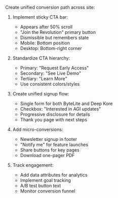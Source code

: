 Create unified conversion path across site:

1. Implement sticky CTA bar:
   - Appears after 50% scroll
   - "Join the Revolution" primary button
   - Dismissible but remembers state
   - Mobile: Bottom position
   - Desktop: Bottom-right corner

2. Standardize CTA hierarchy:
   - Primary: "Request Early Access"
   - Secondary: "See Live Demo"
   - Tertiary: "Learn More"
   - Use consistent colors/styles

3. Create unified signup flow:
   - Single form for both ByteLite and Deep Kore
   - Checkbox: "Interested in AGI updates"
   - Progressive disclosure for details
   - Thank you page with next steps

4. Add micro-conversions:
   - Newsletter signup in footer
   - "Notify me" for feature launches
   - Share buttons for key pages
   - Download one-pager PDF

5. Track engagement:
   - Add data attributes for analytics
   - Implement goal tracking
   - A/B test button text
   - Monitor conversion funnel

